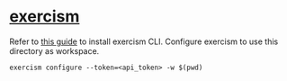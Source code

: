 # [exercism](https://exercism.org/)

Refer to [this guide](https://exercism.org/docs/using/solving-exercises/working-locally) to install exercism CLI. Configure exercism to use this directory as workspace.

```shell
exercism configure --token=<api_token> -w $(pwd)
```
